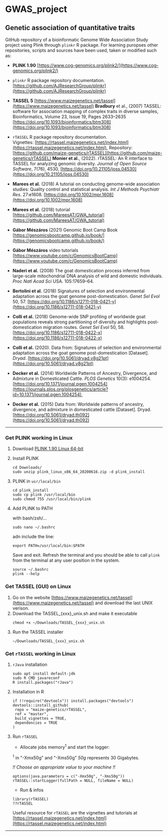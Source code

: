 # GWAS_project

## Genetic association of quantitative traits

GitHub repository of a bioinformatic Genome Wide Association Study project using
Plink through `plinkr` R package. For learning puropses other repositories,
scripts and sources have been used, taken or modified such as:

- **PLINK 1.90**
  [https://www.cog-genomics.org/plink2/](https://www.cog-genomics.org/plink2/)
- `plinkr` R package repository documentation.
  [https://github.com/AJResearchGroup/plinkr](https://github.com/AJResearchGroup/plinkr)

- **TASSEL 5**
  [https://www.maizegenetics.net/tassel](https://www.maizegenetics.net/tassel)
  **Bradbury** et al., (2007) TASSEL: software for association mapping of
  complex traits in diverse samples, Bioinformatics, Volume 23, Issue 19, Pages
  2633–2635
  [https://doi.org/10.1093/bioinformatics/btm308](https://doi.org/10.1093/bioinformatics/btm308)
- `rTASSEL` R package repository documentation. <br> Vignettes:
  [https://rtassel.maizegenetics.net/index.html](https://rtassel.maizegenetics.net/index.html),
  Repository:
  [https://github.com/maize-genetics/rTASSEL](https://github.com/maize-genetics/rTASSEL)
  **Monier et al.**, (2022). rTASSEL: An R interface to TASSEL for analyzing
  genomic diversity. _Journal of Open Source Software_, 7(76), 4530,
  [https://doi.org/10.21105/joss.04530](https://doi.org/10.21105/joss.04530)

- **Marees et al.** (2018) A tutorial on conducting genome-wide association
  studies: Quality control and statistical analysis. _Int J Methods Psychiatr
  Res_. 27:e1608.
  [https://doi.org/10.1002/mpr.1608](https://doi.org/10.1002/mpr.1608)
- **Marees et al.** (2018) tutorial
  [https://github.com/MareesAT/GWA_tutorial](https://github.com/MareesAT/GWA_tutorial)

- **Gábor Mészáros** (2021) Genomic Boot Camp Book
  [https://genomicsbootcamp.github.io/book/](https://genomicsbootcamp.github.io/book/)
- **Gábor Mészáros** video tutorials
  [https://www.youtube.com/c/GenomicsBootCamp](https://www.youtube.com/c/GenomicsBootCamp)

- **Naderi et al.** (2008) The goat domestication process inferred from
  large-scale mitochondrial DNA analysis of wild and domestic individuals. _Proc
  Natl Acad Sci_ USA. 105:17659–64.

- **Bertolini et al.** (2018) Signatures of selection and environmental
  adaptation across the goat genome post-domestication. _Genet Sel Evol_ 50, 57.
  [https://doi.org/10.1186/s12711-018-0421-y](https://doi.org/10.1186/s12711-018-0421-y)

- **Colli et al.** (2018) Genome-wide SNP profiling of worldwide goat
  populations reveals strong partitioning of diversity and highlights
  post-domestication migration routes. _Genet Sel Evol_ 50, 58.
  [https://doi.org/10.1186/s12711-018-0422-x](https://doi.org/10.1186/s12711-018-0422-x)
- **Colli et al.** (2020). Data from: Signatures of selection and environmental
  adaptation across the goat genome post-domestication [Dataset]. _Dryad_.
  [https://doi.org/10.5061/dryad.v8g21pt](https://doi.org/10.5061/dryad.v8g21pt)

- **Decker et al.** (2014) Worldwide Patterns of Ancestry, Divergence, and
  Admixture in Domesticated Cattle. _PLOS Genetics_ 10(3):
  e1004254.[https://doi.org/10.1371/journal.pgen.1004254](https://journals.plos.org/plosgenetics/article?id=10.1371/journal.pgen.1004254),
- **Decker et al.** (2015) Data from: Worldwide patterns of ancestry,
  divergence, and admixture in domesticated cattle [Dataset]. Dryad.
  [https://doi.org/10.5061/dryad.th092](https://doi.org/10.5061/dryad.th092)

---

### Get PLINK working in Linux

1.  Download
    [PLINK 1.90 Linux 64-bit](https://s3.amazonaws.com/plink1-assets/plink_linux_x86_64_20231211.zip)
2.  Install PLINK
    ```
    cd Downloads/
    sudo unzip plink_linux_x86_64_20200616.zip -d plink_install
    ```
3.  PLINK in `usr/local/bin`

    ```
    cd plink_install
    sudo cp plink /usr/local/bin
    sudo chmod 755 /usr/local/bin/plink
    ```

4.  Add PLINK to PATH

    with bash/zsh/...

    ```
    sudo nano ~/.bashrc
    ```

    adn include the line:

    ```
    export PATH=/usr/local/bin:$PATH
    ```

    Save and exit. Refresh the terminal and you should be able to call `plink`
    from the terminal at any user position in the system.

    ```
    source ~/.bashrc
    plink --help
    ```

### Get TASSEL (GUI) on Linux

1. Go on the website
   [https://www.maizegenetics.net/tassel](https://www.maizegenetics.net/tassel)
   and download the last UNIX verison.
2. Download the TASSEL\_{xxx}\_unix.sh and make it executable
   ```
   chmod +x ~/Downloads/TASSEL_{xxx}_unix.sh
   ```
3. Run the TASSEL installer
   ```
   ~/Downloads/TASSEL_{xxx}_unix.sh
   ```

### Get `rTASSEL` working in Linux

1. `rJava` installation

   ```
   sudo apt install default-jdk
   sudo R CMD javareconf
   R install.packages("rJava")
   ```

2. Installation in R

   ```
   if (!require("devtools")) install.packages("devtools")
   devtools::install_github(
    repo = "maize-genetics/rTASSEL",
    ref = "master",
    build_vignettes = TRUE,
    dependencies = TRUE
   )
   ```

3. Run `rTASSEL`

   - Allocate jobs memory<sup>1</sup> and start the logger:

   <sup>1</sup> in "-Xmx50g" and "-Xms50g" _50g_ represents 30 Gigabytes.

   _!! Choose an appropriate value to your machine !!_

   ```
   options(java.parameters = c("-Xmx50g", "-Xms50g"))
   rTASSEL::startLogger(fullPath = NULL, fileName = NULL)
   ```

   - Run & infos

   ```
   library(rTASSEL)
   ??rTASSEL
   ```

   Useful resource for `rTASSEL` are the vignettes and tutorials at
   [https://rtassel.maizegenetics.net/index.html](https://rtassel.maizegenetics.net/index.html)

---
